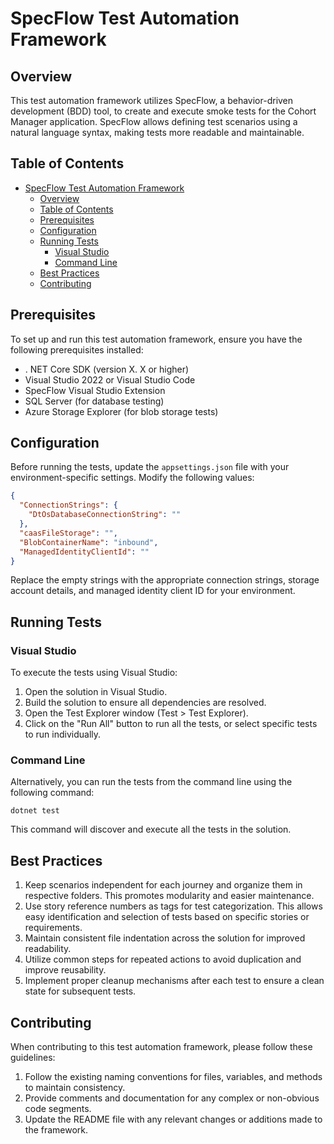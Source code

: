 # SpecFlow Test Automation Framework

## Overview

This test automation framework utilizes SpecFlow, a behavior-driven development (BDD) tool, to create and execute smoke tests for the Cohort Manager application. SpecFlow allows defining test scenarios using a natural language syntax, making tests more readable and maintainable.

## Table of Contents

- [SpecFlow Test Automation Framework](#specflow-test-automation-framework)
  - [Overview](#overview)
  - [Table of Contents](#table-of-contents)
  - [Prerequisites](#prerequisites)
  - [Configuration](#configuration)
  - [Running Tests](#running-tests)
    - [Visual Studio](#visual-studio)
    - [Command Line](#command-line)
  - [Best Practices](#best-practices)
  - [Contributing](#contributing)

## Prerequisites

To set up and run this test automation framework, ensure you have the following prerequisites installed:

- . NET Core SDK (version X. X or higher)
- Visual Studio 2022 or Visual Studio Code
- SpecFlow Visual Studio Extension
- SQL Server (for database testing)
- Azure Storage Explorer (for blob storage tests)

## Configuration

Before running the tests, update the `appsettings.json` file with your environment-specific settings. Modify the following values:

```json
{
  "ConnectionStrings": {
    "DtOsDatabaseConnectionString": ""
  },
  "caasFileStorage": "",
  "BlobContainerName": "inbound",
  "ManagedIdentityClientId": ""
}
```

Replace the empty strings with the appropriate connection strings, storage account details, and managed identity client ID for your environment.

## Running Tests

### Visual Studio

To execute the tests using Visual Studio:

1. Open the solution in Visual Studio.
2. Build the solution to ensure all dependencies are resolved.
3. Open the Test Explorer window (Test > Test Explorer).
4. Click on the "Run All" button to run all the tests, or select specific tests to run individually.

### Command Line

Alternatively, you can run the tests from the command line using the following command:

```shell
dotnet test
```

This command will discover and execute all the tests in the solution.

## Best Practices

1. Keep scenarios independent for each journey and organize them in respective folders. This promotes modularity and easier maintenance.
2. Use story reference numbers as tags for test categorization. This allows easy identification and selection of tests based on specific stories or requirements.
3. Maintain consistent file indentation across the solution for improved readability.
4. Utilize common steps for repeated actions to avoid duplication and improve reusability.
5. Implement proper cleanup mechanisms after each test to ensure a clean state for subsequent tests.

## Contributing

When contributing to this test automation framework, please follow these guidelines:

1. Follow the existing naming conventions for files, variables, and methods to maintain consistency.
2. Provide comments and documentation for any complex or non-obvious code segments.
3. Update the README file with any relevant changes or additions made to the framework.
